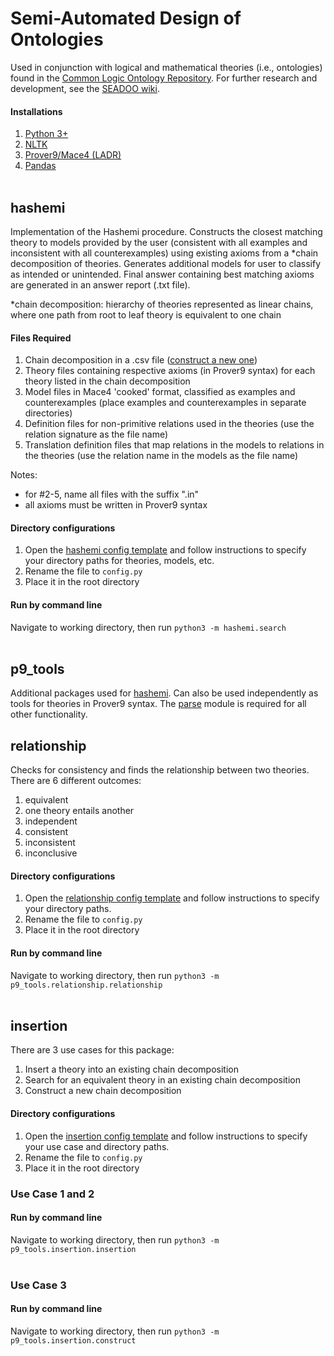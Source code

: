 # Semi-Automated Design of Ontologies

Used in conjunction with logical and mathematical theories (i.e., ontologies) found 
in the [Common Logic Ontology Repository](https://github.com/gruninger/colore). For 
further research and development, see the 
[SEADOO wiki](https://github.com/acchow/seadoo/wiki). 

#### Installations
1. [Python 3+](https://www.python.org/downloads/)
2. [NLTK](https://www.nltk.org/install.html)
3. [Prover9/Mace4 (LADR)](https://www.cs.unm.edu/~mccune/prover9/download/)
4. [Pandas](https://pandas.pydata.org/pandas-docs/stable/getting_started/install.html)
<br><br/>

## **hashemi**
Implementation of the Hashemi procedure. Constructs the closest matching theory to 
models provided by the user (consistent with all examples and inconsistent with all counterexamples)
using existing axioms from a *chain decomposition of theories. 
Generates additional models for user to classify as intended or unintended. Final answer containing
best matching axioms are generated in an answer report (.txt file). 

*chain decomposition: hierarchy of theories represented as linear chains, where one path from root to
leaf theory is equivalent to one chain

#### Files Required
1. Chain decomposition in a .csv file ([construct a new one](#insertion-and-hierarchy-construction))
2. Theory files containing respective axioms (in Prover9 syntax) for each theory listed in the 
chain decomposition
3. Model files in Mace4 'cooked' format, classified as examples and counterexamples (place examples
and counterexamples in separate directories)
4. Definition files for non-primitive relations used in 
the theories (use the relation signature as the file name)
5. Translation definition files that map relations in the models to 
relations in the theories (use the relation name in the models as the file name)

Notes: 
* for #2-5, name all files with the suffix ".in"
* all axioms must be written in Prover9 syntax

#### Directory configurations
1. Open the [hashemi config template](https://github.com/acchow/seadoo/blob/master/hashemi/hashemi-config-template.py)
and follow instructions to specify your directory paths for theories, models, etc. 
2. Rename the file to `config.py`
3. Place it in the root directory 

#### Run by command line
Navigate to working directory, then run
`python3 -m hashemi.search`
<br><br/>

## **p9_tools**
Additional packages used for [hashemi](#hashemi). Can also be used independently as tools
for theories in Prover9 syntax. The [parse](https://github.com/acchow/seadoo/tree/master/p9_tools/parse) 
module is required for all other functionality. 

## **relationship**
Checks for consistency and finds the relationship between two theories. 
There are 6 different outcomes:
1. equivalent
2. one theory entails another 
3. independent 
4. consistent 
5. inconsistent
6. inconclusive 

#### Directory configurations
1. Open the [relationship config template](https://github.com/acchow/seadoo/blob/master/p9_tools/relationship-config-template.py)
and follow instructions to specify your directory paths. 
2. Rename the file to `config.py`
3. Place it in the root directory 

#### Run by command line
Navigate to working directory, then run `python3 -m p9_tools.relationship.relationship`
<br><br/>

## **insertion**
There are 3 use cases for this package: 
1. Insert a theory into an existing chain decomposition
2. Search for an equivalent theory in an existing chain decomposition
3. Construct a new chain decomposition 

#### Directory configurations
1. Open the [insertion config template](https://github.com/acchow/seadoo/blob/master/p9_tools/insertion-config-template.py)
and follow instructions to specify your use case and directory paths. 
2. Rename the file to `config.py`
3. Place it in the root directory 

### Use Case 1 and 2
#### Run by command line
Navigate to working directory, then run `python3 -m p9_tools.insertion.insertion`
<br><br/>

### Use Case 3
#### Run by command line
Navigate to working directory, then run `python3 -m p9_tools.insertion.construct`
<br><br/>